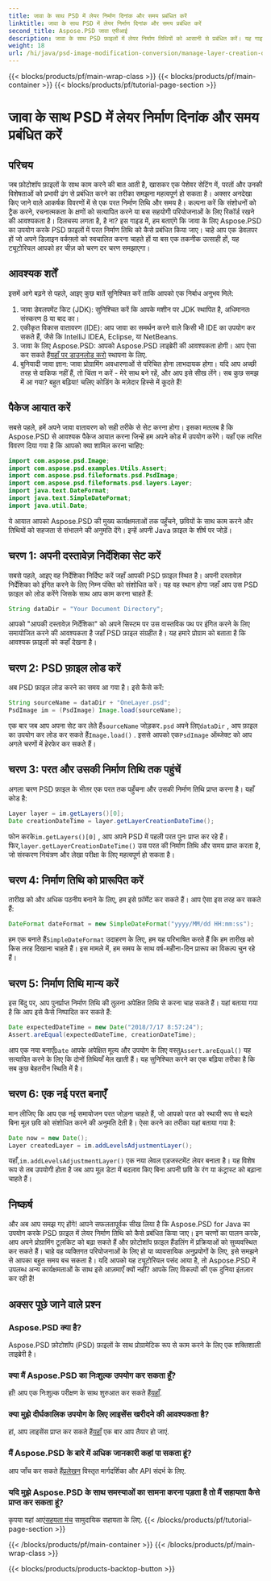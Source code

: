 ```yaml
---
title: जावा के साथ PSD में लेयर निर्माण दिनांक और समय प्रबंधित करें
linktitle: जावा के साथ PSD में लेयर निर्माण दिनांक और समय प्रबंधित करें
second_title: Aspose.PSD जावा एपीआई
description: जावा के साथ PSD फ़ाइलों में लेयर निर्माण तिथियों को आसानी से प्रबंधित करें। यह गाइड आपको सहज छवि हैंडलिंग और लेयर प्रबंधन के लिए Aspose.PSD का उपयोग करने के बारे में बताता है।
weight: 18
url: /hi/java/psd-image-modification-conversion/manage-layer-creation-datetime-psd/
---
```


{{< blocks/products/pf/main-wrap-class >}}
{{< blocks/products/pf/main-container >}}
{{< blocks/products/pf/tutorial-page-section >}}

# जावा के साथ PSD में लेयर निर्माण दिनांक और समय प्रबंधित करें

## परिचय
जब फ़ोटोशॉप फ़ाइलों के साथ काम करने की बात आती है, खासकर एक पेशेवर सेटिंग में, परतों और उनकी विशेषताओं को प्रभावी ढंग से प्रबंधित करने का तरीका समझना महत्वपूर्ण हो सकता है। अक्सर अनदेखा किए जाने वाले आकर्षक विवरणों में से एक परत निर्माण तिथि और समय है। कल्पना करें कि संशोधनों को ट्रैक करने, रचनात्मकता के क्षणों को सत्यापित करने या बस सहयोगी परियोजनाओं के लिए रिकॉर्ड रखने की आवश्यकता है। दिलचस्प लगता है, है ना? इस गाइड में, हम बताएंगे कि जावा के लिए Aspose.PSD का उपयोग करके PSD फ़ाइलों में परत निर्माण तिथि को कैसे प्रबंधित किया जाए। चाहे आप एक डेवलपर हों जो अपने डिज़ाइन वर्कफ़्लो को स्वचालित करना चाहते हों या बस एक तकनीक उत्साही हों, यह ट्यूटोरियल आपको हर चीज़ को चरण दर चरण समझाएगा।
## आवश्यक शर्तें
इसमें आगे बढ़ने से पहले, आइए कुछ बातें सुनिश्चित करें ताकि आपको एक निर्बाध अनुभव मिले:
1. जावा डेवलपमेंट किट (JDK): सुनिश्चित करें कि आपके मशीन पर JDK स्थापित है, अधिमानतः संस्करण 8 या बाद का।
2. एकीकृत विकास वातावरण (IDE): आप जावा का समर्थन करने वाले किसी भी IDE का उपयोग कर सकते हैं, जैसे कि IntelliJ IDEA, Eclipse, या NetBeans.
3.  जावा के लिए Aspose.PSD: आपको Aspose.PSD लाइब्रेरी की आवश्यकता होगी। आप ऐसा कर सकते हैं[यहाँ पर डाउनलोड करो](https://releases.aspose.com/psd/java/) स्थापना के लिए.
4. बुनियादी जावा ज्ञान: जावा प्रोग्रामिंग अवधारणाओं से परिचित होना लाभदायक होगा। यदि आप अच्छी तरह से वाकिफ नहीं हैं, तो चिंता न करें - मेरे साथ बने रहें, और आप इसे सीख लेंगे।
सब कुछ समझ में आ गया? बहुत बढ़िया! चलिए कोडिंग के मज़ेदार हिस्से में कूदते हैं!
## पैकेज आयात करें
सबसे पहले, हमें अपने जावा वातावरण को सही तरीके से सेट करना होगा। इसका मतलब है कि Aspose.PSD से आवश्यक पैकेज आयात करना जिन्हें हम अपने कोड में उपयोग करेंगे। यहाँ एक त्वरित विवरण दिया गया है कि आपको क्या शामिल करना चाहिए:
```java
import com.aspose.psd.Image;
import com.aspose.psd.examples.Utils.Assert;
import com.aspose.psd.fileformats.psd.PsdImage;
import com.aspose.psd.fileformats.psd.layers.Layer;
import java.text.DateFormat;
import java.text.SimpleDateFormat;
import java.util.Date;
```
ये आयात आपको Aspose.PSD की मुख्य कार्यक्षमताओं तक पहुँचने, छवियों के साथ काम करने और तिथियों को सहजता से संभालने की अनुमति देंगे। इन्हें अपनी Java फ़ाइल के शीर्ष पर जोड़ें।
## चरण 1: अपनी दस्तावेज़ निर्देशिका सेट करें
सबसे पहले, आइए वह निर्देशिका निर्दिष्ट करें जहाँ आपकी PSD फ़ाइल स्थित है। अपनी दस्तावेज़ निर्देशिका को इंगित करने के लिए निम्न पंक्ति को संशोधित करें। यह वह स्थान होगा जहाँ आप उस PSD फ़ाइल को लोड करेंगे जिसके साथ आप काम करना चाहते हैं:
```java
String dataDir = "Your Document Directory";
```

आपको "आपकी दस्तावेज़ निर्देशिका" को अपने सिस्टम पर उस वास्तविक पथ पर इंगित करने के लिए समायोजित करने की आवश्यकता है जहाँ PSD फ़ाइल संग्रहीत है। यह हमारे प्रोग्राम को बताता है कि आवश्यक फ़ाइलों को कहाँ देखना है।
## चरण 2: PSD फ़ाइल लोड करें
अब PSD फ़ाइल लोड करने का समय आ गया है। इसे कैसे करें:
```java
String sourceName = dataDir + "OneLayer.psd";
PsdImage im = (PsdImage) Image.load(sourceName);
```

 एक बार जब आप अपना सेट कर लेते हैं`sourceName` जोड़कर`.psd` अपने लिए`dataDir` , आप फ़ाइल का उपयोग कर लोड कर सकते हैं`Image.load()` . इससे आपको एक`PsdImage` ऑब्जेक्ट को आप अगले चरणों में हेरफेर कर सकते हैं।
## चरण 3: परत और उसकी निर्माण तिथि तक पहुंचें
अगला चरण PSD फ़ाइल के भीतर एक परत तक पहुँचना और उसकी निर्माण तिथि प्राप्त करना है। यहाँ कोड है:
```java
Layer layer = im.getLayers()[0];
Date creationDateTime = layer.getLayerCreationDateTime();
```

 फोन करके`im.getLayers()[0]` , आप अपने PSD में पहली परत पुनः प्राप्त कर रहे हैं। फिर,`layer.getLayerCreationDateTime()` उस परत की निर्माण तिथि और समय प्राप्त करता है, जो संस्करण नियंत्रण और लेखा परीक्षा के लिए महत्वपूर्ण हो सकता है।
## चरण 4: निर्माण तिथि को प्रारूपित करें
तारीख को और अधिक पठनीय बनाने के लिए, हम इसे फ़ॉर्मेट कर सकते हैं। आप ऐसा इस तरह कर सकते हैं:
```java
DateFormat dateFormat = new SimpleDateFormat("yyyy/MM/dd HH:mm:ss");
```

 हम एक बनाते हैं`SimpleDateFormat` उदाहरण के लिए, हम यह परिभाषित करते हैं कि हम तारीख को किस तरह दिखाना चाहते हैं। इस मामले में, हम समय के साथ वर्ष-महीना-दिन प्रारूप का विकल्प चुन रहे हैं।
## चरण 5: निर्माण तिथि मान्य करें
इस बिंदु पर, आप पुनर्प्राप्त निर्माण तिथि की तुलना अपेक्षित तिथि से करना चाह सकते हैं। यहां बताया गया है कि आप इसे कैसे निष्पादित कर सकते हैं:
```java
Date expectedDateTime = new Date("2018/7/17 8:57:24");
Assert.areEqual(expectedDateTime, creationDateTime);
```

 आप एक नया बनाएँ`Date` आपके अपेक्षित मूल्य और उपयोग के लिए वस्तु`Assert.areEqual()` यह सत्यापित करने के लिए कि दोनों तिथियाँ मेल खाती हैं। यह सुनिश्चित करने का एक बढ़िया तरीका है कि सब कुछ बेहतरीन स्थिति में है।
## चरण 6: एक नई परत बनाएँ
मान लीजिए कि आप एक नई समायोजन परत जोड़ना चाहते हैं, जो आपको परत को स्थायी रूप से बदले बिना मूल छवि को संशोधित करने की अनुमति देती है। ऐसा करने का तरीका यहां बताया गया है:
```java
Date now = new Date();
Layer createdLayer = im.addLevelsAdjustmentLayer();
```

 यहाँ,`im.addLevelsAdjustmentLayer()` एक नया लेवल एडजस्टमेंट लेयर बनाता है। यह विशेष रूप से तब उपयोगी होता है जब आप मूल डेटा में बदलाव किए बिना अपनी छवि के रंग या कंट्रास्ट को बढ़ाना चाहते हैं।
## निष्कर्ष
और अब आप समझ गए होंगे! आपने सफलतापूर्वक सीख लिया है कि Aspose.PSD for Java का उपयोग करके PSD फ़ाइल में लेयर निर्माण तिथि को कैसे प्रबंधित किया जाए। इन चरणों का पालन करके, आप अपने प्रोग्रामिंग टूलकिट को बढ़ा सकते हैं और फ़ोटोशॉप फ़ाइल हैंडलिंग में प्रक्रियाओं को सुव्यवस्थित कर सकते हैं। चाहे वह व्यक्तिगत परियोजनाओं के लिए हो या व्यावसायिक अनुप्रयोगों के लिए, इसे समझने से आपका बहुत समय बच सकता है।
यदि आपको यह ट्यूटोरियल पसंद आया है, तो Aspose.PSD में उपलब्ध अन्य कार्यक्षमताओं के साथ इसे आज़माएँ क्यों नहीं? आपके लिए विकल्पों की एक दुनिया इंतज़ार कर रही है!
## अक्सर पूछे जाने वाले प्रश्न
### Aspose.PSD क्या है?  
Aspose.PSD फ़ोटोशॉप (PSD) फ़ाइलों के साथ प्रोग्रामेटिक रूप से काम करने के लिए एक शक्तिशाली लाइब्रेरी है।
### क्या मैं Aspose.PSD का निःशुल्क उपयोग कर सकता हूँ?  
 हाँ! आप एक निःशुल्क परीक्षण के साथ शुरुआत कर सकते हैं[यहाँ](https://releases.aspose.com/).
### क्या मुझे दीर्घकालिक उपयोग के लिए लाइसेंस खरीदने की आवश्यकता है?  
 हां, आप लाइसेंस प्राप्त कर सकते हैं[यहाँ](https://purchase.aspose.com/buy) एक बार आप तैयार हो जाएं.
### मैं Aspose.PSD के बारे में अधिक जानकारी कहां पा सकता हूं?  
 आप जाँच कर सकते हैं[प्रलेखन](https://reference.aspose.com/psd/java/) विस्तृत मार्गदर्शिका और API संदर्भ के लिए.
### यदि मुझे Aspose.PSD के साथ समस्याओं का सामना करना पड़ता है तो मैं सहायता कैसे प्राप्त कर सकता हूं?  
 कृपया यहां आएं[सहयता मंच](https://forum.aspose.com/c/psd/34) सामुदायिक सहायता के लिए.
{{< /blocks/products/pf/tutorial-page-section >}}

{{< /blocks/products/pf/main-container >}}
{{< /blocks/products/pf/main-wrap-class >}}

{{< blocks/products/products-backtop-button >}}

